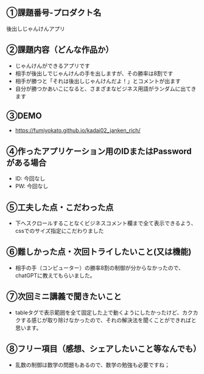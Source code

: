 ## ①課題番号-プロダクト名
後出しじゃんけんアプリ

## ②課題内容（どんな作品か）
- じゃんけんができるアプリです
- 相手が後出しでじゃんけんの手を出しますが、その勝率は8割です
- 相手が勝つと「それは後出しじゃんけんだよ！」とコメントが出ます
- 自分が勝つかあいこになると、さまざまなビジネス用語がランダムに出てきます

## ③DEMO
- https://fumiyokato.github.io/kadai02_janken_rich/

## ④作ったアプリケーション用のIDまたはPasswordがある場合
- ID: 今回なし
- PW: 今回なし

## ⑤工夫した点・こだわった点
- 下へスクロールすることなくビジネスコメント欄まで全て表示できるよう、cssでのサイズ指定にこだわりました

## ⑥難しかった点・次回トライしたいこと(又は機能)
- 相手の手（コンピューター）の勝率8割の制御が分からなかったので、chatGPTに教えてもらいました。

## ⑦次回ミニ講義で聞きたいこと
- tableタグで表示範囲を全て固定した上で動くようにしたかったけど、カクカクする感じが取り除けなかったので、それの解決法を聞くことができればと思います。

## ⑧フリー項目（感想、シェアしたいこと等なんでも）
- 乱数の制御は数学の問題もあるので、数学の勉強も必要ですね；
